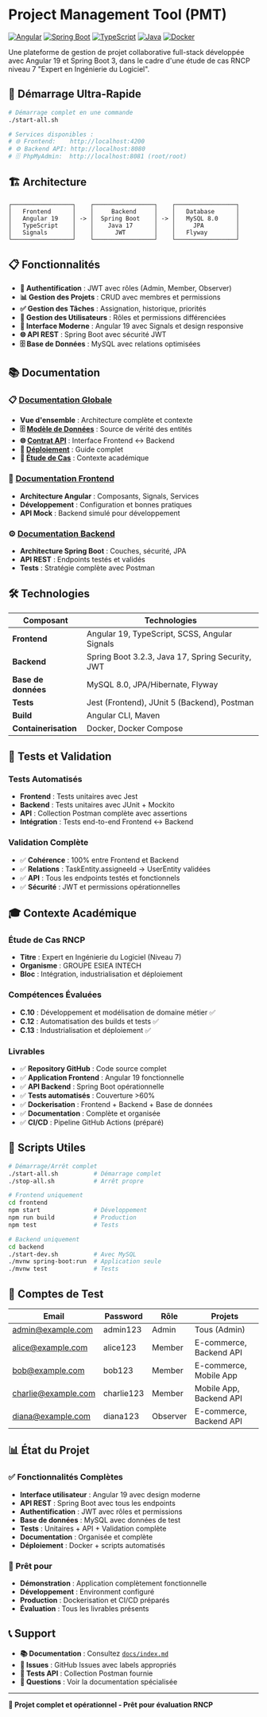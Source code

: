 # Project Management Tool (PMT)

[![Angular](https://img.shields.io/badge/Angular-19.2.5-red.svg)](https://angular.io/)
[![Spring Boot](https://img.shields.io/badge/Spring%20Boot-3.2.3-brightgreen.svg)](https://spring.io/projects/spring-boot)
[![TypeScript](https://img.shields.io/badge/TypeScript-5.5.2-blue.svg)](https://www.typescriptlang.org/)
[![Java](https://img.shields.io/badge/Java-17-orange.svg)](https://openjdk.java.net/)
[![Docker](https://img.shields.io/badge/Docker-Ready-2496ED.svg)](https://www.docker.com/)

Une plateforme de gestion de projet collaborative full-stack développée avec Angular 19 et Spring Boot 3, dans le cadre d'une étude de cas RNCP niveau 7 "Expert en Ingénierie du Logiciel".

## 🚀 Démarrage Ultra-Rapide

```bash
# Démarrage complet en une commande
./start-all.sh

# Services disponibles :
# 🌐 Frontend:    http://localhost:4200
# ⚙️ Backend API: http://localhost:8080  
# 🗄️ PhpMyAdmin:  http://localhost:8081 (root/root)
```

## 🏗️ Architecture

```
┌─────────────────┐    ┌─────────────────┐    ┌─────────────────┐
│   Frontend      │    │     Backend     │    │   Database      │
│   Angular 19    │ -> │  Spring Boot    │ -> │   MySQL 8.0     │
│   TypeScript    │    │    Java 17      │    │     JPA         │
│   Signals       │    │      JWT        │    │   Flyway        │
└─────────────────┘    └─────────────────┘    └─────────────────┘
```

## 📋 Fonctionnalités

- **🔐 Authentification** : JWT avec rôles (Admin, Member, Observer)
- **📊 Gestion des Projets** : CRUD avec membres et permissions
- **✅ Gestion des Tâches** : Assignation, historique, priorités
- **👥 Gestion des Utilisateurs** : Rôles et permissions différenciées
- **📱 Interface Moderne** : Angular 19 avec Signals et design responsive
- **🌐 API REST** : Spring Boot avec sécurité JWT
- **🗄️ Base de Données** : MySQL avec relations optimisées

## 📚 Documentation

### 📋 [Documentation Globale](docs/index.md)
- **Vue d'ensemble** : Architecture complète et contexte
- **🗄️ [Modèle de Données](docs/data-model.md)** : Source de vérité des entités
- **🌐 [Contrat API](docs/api-contract.md)** : Interface Frontend ↔ Backend
- **🐳 [Déploiement](docs/deployment.md)** : Guide complet
- **📝 [Étude de Cas](docs/Enonce_Etude_de_cas_PMT.md)** : Contexte académique

### 🎨 [Documentation Frontend](frontend/docs/index.md)
- **Architecture Angular** : Composants, Signals, Services
- **Développement** : Configuration et bonnes pratiques
- **API Mock** : Backend simulé pour développement

### ⚙️ [Documentation Backend](backend/docs/index.md)
- **Architecture Spring Boot** : Couches, sécurité, JPA
- **API REST** : Endpoints testés et validés
- **Tests** : Stratégie complète avec Postman

## 🛠️ Technologies

| Composant | Technologies |
|-----------|--------------|
| **Frontend** | Angular 19, TypeScript, SCSS, Angular Signals |
| **Backend** | Spring Boot 3.2.3, Java 17, Spring Security, JWT |
| **Base de données** | MySQL 8.0, JPA/Hibernate, Flyway |
| **Tests** | Jest (Frontend), JUnit 5 (Backend), Postman |
| **Build** | Angular CLI, Maven |
| **Containerisation** | Docker, Docker Compose |

## 🧪 Tests et Validation

### Tests Automatisés
- **Frontend** : Tests unitaires avec Jest
- **Backend** : Tests unitaires avec JUnit + Mockito
- **API** : Collection Postman complète avec assertions
- **Intégration** : Tests end-to-end Frontend ↔ Backend

### Validation Complète
- ✅ **Cohérence** : 100% entre Frontend et Backend
- ✅ **Relations** : TaskEntity.assigneeId → UserEntity validées
- ✅ **API** : Tous les endpoints testés et fonctionnels
- ✅ **Sécurité** : JWT et permissions opérationnelles

## 🎓 Contexte Académique

### Étude de Cas RNCP
- **Titre** : Expert en Ingénierie du Logiciel (Niveau 7)
- **Organisme** : GROUPE ESIEA INTECH
- **Bloc** : Intégration, industrialisation et déploiement

### Compétences Évaluées
- **C.10** : Développement et modélisation de domaine métier ✅
- **C.12** : Automatisation des builds et tests ✅
- **C.13** : Industrialisation et déploiement ✅

### Livrables
- ✅ **Repository GitHub** : Code source complet
- ✅ **Application Frontend** : Angular 19 fonctionnelle
- ✅ **API Backend** : Spring Boot opérationnelle
- ✅ **Tests automatisés** : Couverture >60%
- ✅ **Dockerisation** : Frontend + Backend + Base de données
- ✅ **Documentation** : Complète et organisée
- ✅ **CI/CD** : Pipeline GitHub Actions (préparé)

## 🔧 Scripts Utiles

```bash
# Démarrage/Arrêt complet
./start-all.sh          # Démarrage complet
./stop-all.sh           # Arrêt propre

# Frontend uniquement
cd frontend
npm start               # Développement
npm run build           # Production
npm test                # Tests

# Backend uniquement  
cd backend
./start-dev.sh          # Avec MySQL
./mvnw spring-boot:run  # Application seule
./mvnw test             # Tests
```

## 👤 Comptes de Test

| Email | Password | Rôle | Projets |
|-------|----------|------|---------|
| admin@example.com | admin123 | Admin | Tous (Admin) |
| alice@example.com | alice123 | Member | E-commerce, Backend API |
| bob@example.com | bob123 | Member | E-commerce, Mobile App |
| charlie@example.com | charlie123 | Member | Mobile App, Backend API |
| diana@example.com | diana123 | Observer | E-commerce, Backend API |

## 📊 État du Projet

### ✅ Fonctionnalités Complètes
- **Interface utilisateur** : Angular 19 avec design moderne
- **API REST** : Spring Boot avec tous les endpoints
- **Authentification** : JWT avec rôles et permissions
- **Base de données** : MySQL avec données de test
- **Tests** : Unitaires + API + Validation complète
- **Documentation** : Organisée et complète
- **Déploiement** : Docker + scripts automatisés

### 🎯 Prêt pour
- **Démonstration** : Application complètement fonctionnelle
- **Développement** : Environment configuré
- **Production** : Dockerisation et CI/CD préparés
- **Évaluation** : Tous les livrables présents

## 📞 Support

- **📚 Documentation** : Consultez [`docs/index.md`](docs/index.md)
- **🐛 Issues** : GitHub Issues avec labels appropriés
- **🧪 Tests API** : Collection Postman fournie
- **💬 Questions** : Voir la documentation spécialisée

---

**🎉 Projet complet et opérationnel - Prêt pour évaluation RNCP**
